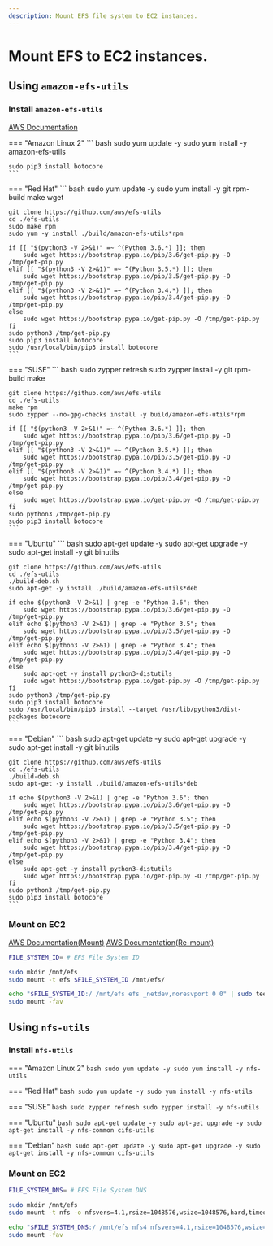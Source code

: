 ```yaml
---
description: Mount EFS file system to EC2 instances.
---
```


# Mount EFS to EC2 instances.

## Using `amazon-efs-utils`

### Install `amazon-efs-utils`

[AWS Documentation](https://docs.aws.amazon.com/efs/latest/ug/installing-amazon-efs-utils.html)

=== "Amazon Linux 2"
    ``` bash
    sudo yum update -y
    sudo yum install -y amazon-efs-utils

    sudo pip3 install botocore
    ```

=== "Red Hat"
    ``` bash
    sudo yum update -y
    sudo yum install -y git rpm-build make wget

    git clone https://github.com/aws/efs-utils
    cd ./efs-utils
    sudo make rpm
    sudo yum -y install ./build/amazon-efs-utils*rpm

    if [[ "$(python3 -V 2>&1)" =~ ^(Python 3.6.*) ]]; then
        sudo wget https://bootstrap.pypa.io/pip/3.6/get-pip.py -O /tmp/get-pip.py
    elif [[ "$(python3 -V 2>&1)" =~ ^(Python 3.5.*) ]]; then
        sudo wget https://bootstrap.pypa.io/pip/3.5/get-pip.py -O /tmp/get-pip.py
    elif [[ "$(python3 -V 2>&1)" =~ ^(Python 3.4.*) ]]; then
        sudo wget https://bootstrap.pypa.io/pip/3.4/get-pip.py -O /tmp/get-pip.py
    else
        sudo wget https://bootstrap.pypa.io/get-pip.py -O /tmp/get-pip.py
    fi
    sudo python3 /tmp/get-pip.py
    sudo pip3 install botocore
    sudo /usr/local/bin/pip3 install botocore
    ```

=== "SUSE"
    ``` bash
    sudo zypper refresh
    sudo zypper install -y git rpm-build make

    git clone https://github.com/aws/efs-utils
    cd ./efs-utils
    make rpm
    sudo zypper --no-gpg-checks install -y build/amazon-efs-utils*rpm

    if [[ "$(python3 -V 2>&1)" =~ ^(Python 3.6.*) ]]; then
        sudo wget https://bootstrap.pypa.io/pip/3.6/get-pip.py -O /tmp/get-pip.py
    elif [[ "$(python3 -V 2>&1)" =~ ^(Python 3.5.*) ]]; then
        sudo wget https://bootstrap.pypa.io/pip/3.5/get-pip.py -O /tmp/get-pip.py
    elif [[ "$(python3 -V 2>&1)" =~ ^(Python 3.4.*) ]]; then
        sudo wget https://bootstrap.pypa.io/pip/3.4/get-pip.py -O /tmp/get-pip.py
    else
        sudo wget https://bootstrap.pypa.io/get-pip.py -O /tmp/get-pip.py
    fi
    sudo python3 /tmp/get-pip.py
    sudo pip3 install botocore
    ```

=== "Ubuntu"
    ``` bash
    sudo apt-get update -y
    sudo apt-get upgrade -y
    sudo apt-get install -y git binutils

    git clone https://github.com/aws/efs-utils
    cd ./efs-utils
    ./build-deb.sh
    sudo apt-get -y install ./build/amazon-efs-utils*deb

    if echo $(python3 -V 2>&1) | grep -e "Python 3.6"; then
        sudo wget https://bootstrap.pypa.io/pip/3.6/get-pip.py -O /tmp/get-pip.py
    elif echo $(python3 -V 2>&1) | grep -e "Python 3.5"; then
        sudo wget https://bootstrap.pypa.io/pip/3.5/get-pip.py -O /tmp/get-pip.py
    elif echo $(python3 -V 2>&1) | grep -e "Python 3.4"; then
        sudo wget https://bootstrap.pypa.io/pip/3.4/get-pip.py -O /tmp/get-pip.py
    else
        sudo apt-get -y install python3-distutils
        sudo wget https://bootstrap.pypa.io/get-pip.py -O /tmp/get-pip.py
    fi
    sudo python3 /tmp/get-pip.py
    sudo pip3 install botocore
    sudo /usr/local/bin/pip3 install --target /usr/lib/python3/dist-packages botocore
    ```

=== "Debian"
    ``` bash
    sudo apt-get update -y
    sudo apt-get upgrade -y
    sudo apt-get install -y git binutils

    git clone https://github.com/aws/efs-utils
    cd ./efs-utils
    ./build-deb.sh
    sudo apt-get -y install ./build/amazon-efs-utils*deb

    if echo $(python3 -V 2>&1) | grep -e "Python 3.6"; then
        sudo wget https://bootstrap.pypa.io/pip/3.6/get-pip.py -O /tmp/get-pip.py
    elif echo $(python3 -V 2>&1) | grep -e "Python 3.5"; then
        sudo wget https://bootstrap.pypa.io/pip/3.5/get-pip.py -O /tmp/get-pip.py
    elif echo $(python3 -V 2>&1) | grep -e "Python 3.4"; then
        sudo wget https://bootstrap.pypa.io/pip/3.4/get-pip.py -O /tmp/get-pip.py
    else
        sudo apt-get -y install python3-distutils
        sudo wget https://bootstrap.pypa.io/get-pip.py -O /tmp/get-pip.py
    fi
    sudo python3 /tmp/get-pip.py
    sudo pip3 install botocore
    ```

### Mount on EC2

[AWS Documentation(Mount)](https://docs.aws.amazon.com/efs/latest/ug/mounting-fs-mount-helper-ec2-linux.html)
[AWS Documentation(Re-mount)](https://docs.aws.amazon.com/efs/latest/ug/automount-with-efs-mount-helper.html#mount-fs-auto-mount-update-fstab)

``` bash
FILE_SYSTEM_ID= # EFS File System ID

sudo mkdir /mnt/efs
sudo mount -t efs $FILE_SYSTEM_ID /mnt/efs/

echo "$FILE_SYSTEM_ID:/ /mnt/efs efs _netdev,noresvport 0 0" | sudo tee -a /etc/fstab
sudo mount -fav
```

## Using `nfs-utils`

### Install `nfs-utils`

=== "Amazon Linux 2"
    ``` bash
    sudo yum update -y
    sudo yum install -y nfs-utils
    ```

=== "Red Hat"
    ``` bash
    sudo yum update -y
    sudo yum install -y nfs-utils
    ```

=== "SUSE"
    ``` bash
    sudo zypper refresh
    sudo zypper install -y nfs-utils
    ```

=== "Ubuntu"
    ``` bash
    sudo apt-get update -y
    sudo apt-get upgrade -y
    sudo apt-get install -y nfs-common cifs-utils
    ```

=== "Debian"
    ``` bash
    sudo apt-get update -y
    sudo apt-get upgrade -y
    sudo apt-get install -y nfs-common cifs-utils
    ```

### Mount on EC2

``` bash
FILE_SYSTEM_DNS= # EFS File System DNS

sudo mkdir /mnt/efs
sudo mount -t nfs -o nfsvers=4.1,rsize=1048576,wsize=1048576,hard,timeo=600,retrans=2,noresvport $FILE_SYSTEM_DNS:/ /mnt/efs

echo "$FILE_SYSTEM_DNS:/ /mnt/efs nfs4 nfsvers=4.1,rsize=1048576,wsize=1048576,hard,timeo=600,retrans=2,noresvport,_netdev 0 0" | sudo tee -a /etc/fstab
sudo mount -fav
```